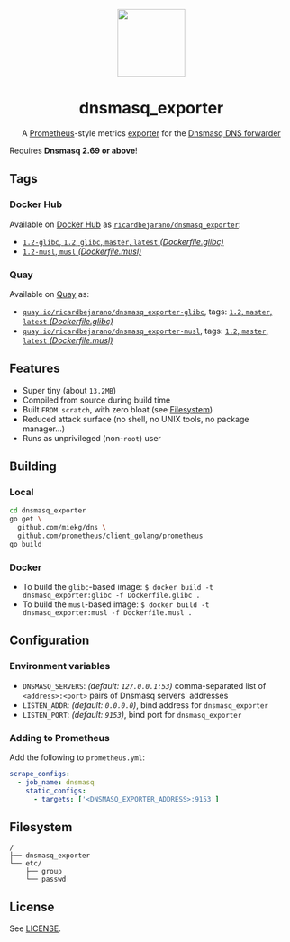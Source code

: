 <p align="center"><img src="https://emojipedia-us.s3.dualstack.us-west-1.amazonaws.com/thumbs/160/apple/198/microscope_1f52c.png" width="120px"></p>
<h1 align="center">dnsmasq_exporter</h1>
<p align="center">A <a href="https://prometheus.io/">Prometheus</a>-style metrics <a href="https://prometheus.io/docs/instrumenting/exporters/">exporter</a> for the <a href="http://www.thekelleys.org.uk/dnsmasq/doc.html">Dnsmasq DNS forwarder</a></p>


Requires **Dnsmasq 2.69 or above**!


## Tags

### Docker Hub

Available on [Docker Hub](https://hub.docker.com) as [`ricardbejarano/dnsmasq_exporter`](https://hub.docker.com/r/ricardbejarano/dnsmasq_exporter):

- [`1.2-glibc`, `1.2`, `glibc`, `master`, `latest` *(Dockerfile.glibc)*](https://github.com/ricardbejarano/dnsmasq_exporter/blob/master/Dockerfile.glibc)
- [`1.2-musl`, `musl` *(Dockerfile.musl)*](https://github.com/ricardbejarano/dnsmasq_exporter/blob/master/Dockerfile.musl)

### Quay

Available on [Quay](https://quay.io) as:

- [`quay.io/ricardbejarano/dnsmasq_exporter-glibc`](https://quay.io/repository/ricardbejarano/dnsmasq_exporter-glibc), tags: [`1.2`, `master`, `latest` *(Dockerfile.glibc)*](https://github.com/ricardbejarano/dnsmasq_exporter/blob/master/Dockerfile.glibc)
- [`quay.io/ricardbejarano/dnsmasq_exporter-musl`](https://quay.io/repository/ricardbejarano/dnsmasq_exporter-musl), tags: [`1.2`, `master`, `latest` *(Dockerfile.musl)*](https://github.com/ricardbejarano/dnsmasq_exporter/blob/master/Dockerfile.musl)


## Features

* Super tiny (about `13.2MB`)
* Compiled from source during build time
* Built `FROM scratch`, with zero bloat (see [Filesystem](#filesystem))
* Reduced attack surface (no shell, no UNIX tools, no package manager...)
* Runs as unprivileged (non-`root`) user


## Building

### Local

```bash
cd dnsmasq_exporter
go get \
  github.com/miekg/dns \
  github.com/prometheus/client_golang/prometheus
go build
```

### Docker

- To build the `glibc`-based image: `$ docker build -t dnsmasq_exporter:glibc -f Dockerfile.glibc .`
- To build the `musl`-based image: `$ docker build -t dnsmasq_exporter:musl -f Dockerfile.musl .`


## Configuration

### Environment variables

- `DNSMASQ_SERVERS`: *(default: `127.0.0.1:53`)* comma-separated list of `<address>:<port>` pairs of Dnsmasq servers' addresses
- `LISTEN_ADDR`: *(default: `0.0.0.0`)*, bind address for `dnsmasq_exporter`
- `LISTEN_PORT`: *(default: `9153`)*, bind port for `dnsmasq_exporter`

### Adding to Prometheus

Add the following to `prometheus.yml`:

```yaml
scrape_configs:
  - job_name: dnsmasq
    static_configs:
      - targets: ['<DNSMASQ_EXPORTER_ADDRESS>:9153']
```


## Filesystem

```
/
├── dnsmasq_exporter
└── etc/
    ├── group
    └── passwd
```


## License

See [LICENSE](https://github.com/ricardbejarano/dnsmasq_exporter/blob/master/LICENSE).
